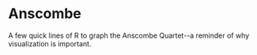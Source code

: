 # Anscombe
A few quick lines of R to graph the Anscombe Quartet--a reminder of why visualization is important.
